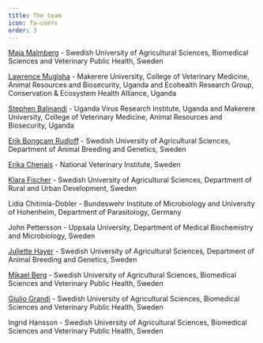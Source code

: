 ```yaml
---
title: The team
icon: fa-users
order: 3
---
```


[Maja Malmberg](https://www.slu.se/en/ew-cv/maja-malmberg/) - Swedish University of Agricultural Sciences, Biomedical Sciences and Veterinary Public Health, Sweden

[Lawrence Mugisha](https://www.researchgate.net/profile/Mugisha_Lawrence) - Makerere University, College of Veterinary Medicine, Animal Resources and Biosecurity, Uganda and Ecohealth Research Group, Conservation & Ecosystem Health Alliance, Uganda

[Stephen Balinandi](https://www.researchgate.net/profile/Stephen_Balinandi) - Uganda Virus Research Institute, Uganda and Makerere University, College of Veterinary Medicine, Animal Resources and Biosecurity, Uganda

[Erik Bongcam Rudloff](https://www.slu.se/en/ew-cv/erik-bongcam-rudloff/) - Swedish University of Agricultural Sciences, Department of Animal Breeding and Genetics, Sweden

[Erika Chenais](https://www.sva.se/en/research/researchers-at-sva/chenais-erika) - National Veterinary Institute, Sweden

[Klara Fischer](https://internt.slu.se/en/cv-originals/klara-fischer/) - Swedish University of Agricultural Sciences, Department of Rural and Urban Development, Sweden

Lidia Chitimia-Dobler - Bundeswehr Institute of Microbiology and University of Hohenheim, Department of Parasitology, Germany

John Pettersson - Uppsala University, Department of Medical Biochemistry and Microbiology, Sweden

[Juliette Hayer](https://www.slu.se/en/ew-cv/juliette-hayer/) - Swedish University of Agricultural Sciences, Department of Animal Breeding and Genetics, Sweden

[Mikael Berg](https://www.slu.se/cv/mikael-berg/) - Swedish University of Agricultural Sciences, Biomedical Sciences and Veterinary Public Health, Sweden

[Giulio Grandi](https://www.slu.se/cv/giulio-grandi/) - Swedish University of Agricultural Sciences, Biomedical Sciences and Veterinary Public Health, Sweden

Ingrid Hansson - Swedish University of Agricultural Sciences, Biomedical Sciences and Veterinary Public Health, Sweden
